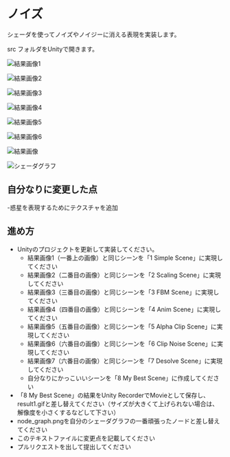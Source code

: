 
# ノイズ

シェーダを使ってノイズやノイジーに消える表現を実装します。

src フォルダをUnityで開きます。

![結果画像1](https://github.com/Iketerumanato/ComingHome/assets/74332407/be124645-8f76-4116-b915-aeec74b62466)

![結果画像2](https://github.com/Iketerumanato/ComingHome/assets/74332407/901fb243-3a78-49be-b982-15cf0f7c5427)

![結果画像3](https://github.com/Iketerumanato/ComingHome/assets/74332407/f9e7a3f4-92a9-44ae-a8b3-8aa5c5c8f54b)

![結果画像4](https://github.com/Iketerumanato/ComingHome/assets/74332407/d618f573-ef90-4b5d-a23f-07442da5aed1)

![結果画像5](https://github.com/Iketerumanato/ComingHome/assets/74332407/8de62caf-50a9-47b6-994c-5af48c971a9b)

![結果画像6](https://github.com/Iketerumanato/ComingHome/assets/74332407/3761ac50-f9b2-4c03-b0f0-975b199b5a27)

![結果画像](https://github.com/Iketerumanato/ComingHome/assets/74332407/f97375f6-2472-43bf-9d4e-2cae400883b1)

![シェーダグラフ](https://github.com/Iketerumanato/ComingHome/assets/74332407/c5ae16db-cd3e-42f6-8fe9-6f4227b481c1)

## 自分なりに変更した点
-惑星を表現するためにテクスチャを追加

## 進め方

- Unityのプロジェクトを更新して実装してください。
  - 結果画像1（一番上の画像）と同じシーンを「1 Simple Scene」に実現してください
  - 結果画像2（二番目の画像）と同じシーンを「2 Scaling Scene」に実現してください
  - 結果画像3（三番目の画像）と同じシーンを「3 FBM Scene」に実現してください
  - 結果画像4（四番目の画像）と同じシーンを「4 Anim Scene」に実現してください
  - 結果画像5（五番目の画像）と同じシーンを「5 Alpha Clip Scene」に実現してください
  - 結果画像6（六番目の画像）と同じシーンを「6 Clip Noise Scene」に実現してください
  - 結果画像7（六番目の画像）と同じシーンを「7 Desolve Scene」に実現してください
  - 自分なりにかっこいいシーンを「8 My Best Scene」に作成してください
- 「8 My Best Scene」の結果をUnity RecorderでMovieとして保存し、result1.gifと差し替えてください（サイズが大きくて上げられない場合は、解像度を小さくするなどして下さい）
- node_graph.pngを自分のシェーダグラフの一番頑張ったノードと差し替えてください
- このテキストファイルに変更点を記載してください
- プルリクエストを出して提出してください

